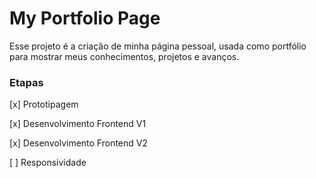 # My Portfolio Page

Esse projeto é a criação de minha página pessoal, usada como portfólio para mostrar meus conhecimentos, projetos e avanços.

### Etapas

[x] Prototipagem

[x] Desenvolvimento Frontend V1

[x] Desenvolvimento Frontend V2

[ ] Responsividade
